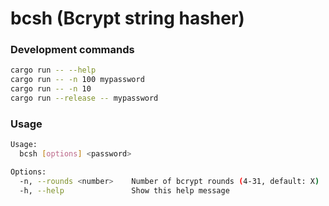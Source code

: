 # bcsh (Bcrypt string hasher)

### Development commands

```sh
cargo run -- --help
cargo run -- -n 100 mypassword
cargo run -- -n 10
cargo run --release -- mypassword
```

### Usage

```sh
Usage:
  bcsh [options] <password>

Options:
  -n, --rounds <number>    Number of bcrypt rounds (4-31, default: X)
  -h, --help               Show this help message
```
